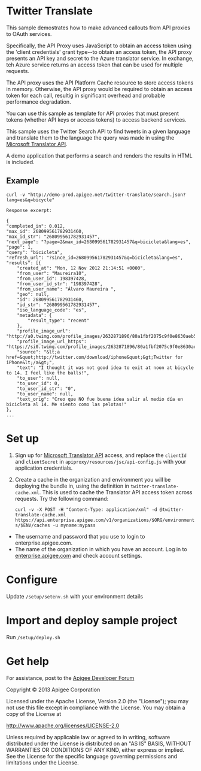 # Twitter Translate

This sample demostrates how to make advanced callouts from API proxies to OAuth services.

Specifically, the API Proxy uses JavaScript to obtain an access token using the 
'client credentials' grant type--to obtain an access token, the API proxy presents
an API key and secret to the Azure translator service. In exchange, teh Azure
service returns an access token that can be used for multiple requests.

The API proxy uses the API Platform Cache resource to store access tokens in memory. 
Otherwise, the API proxy would be required to obtain an access token for each call,
resultig in significant overhead and probable performance degradation.

You can use this sample as template for API proxies that must present tokens (whether 
API keys or access tokens) to access backend services.

This sample uses the Twitter Search API to find tweets in a given language and
translate them to the language the query was made in using the
[Microsoft Translator API](http://www.microsofttranslator.com/dev/).

A demo application that performs a search and renders the results in HTML is included.

## Example

    curl -v "http://demo-prod.apigee.net/twitter-translate/search.json?lang=es&q=bicycle"

    Response excerpt:

    {
    "completed_in": 0.012,
    "max_id": 268099561782931460,
    "max_id_str": "268099561782931457",
    "next_page": "?page=2&max_id=268099561782931457&q=bicicleta&lang=es",
    "page": 1,
    "query": "bicicleta",
    "refresh_url": "?since_id=268099561782931457&q=bicicleta&lang=es",
    "results": [{
        "created_at": "Mon, 12 Nov 2012 21:14:51 +0000",
        "from_user": "Maureira10",
        "from_user_id": 198397428,
        "from_user_id_str": "198397428",
        "from_user_name": "Álvaro Maureira ",
        "geo": null,
        "id": 268099561782931460,
        "id_str": "268099561782931457",
        "iso_language_code": "es",
        "metadata": {
            "result_type": "recent"
        },
        "profile_image_url": "http://a0.twimg.com/profile_images/2632871896/80a1fbf2075c9f0e8630aeb5b8bfcb66_normal.jpeg",
        "profile_image_url_https": "https://si0.twimg.com/profile_images/2632871896/80a1fbf2075c9f0e8630aeb5b8bfcb66_normal.jpeg",
        "source": "&lt;a href=&quot;http://twitter.com/download/iphone&quot;&gt;Twitter for iPhone&lt;/a&gt;",
        "text": "I thought it was not good idea to exit at noon at bicycle to 14. I feel like the balls!",
        "to_user": null,
        "to_user_id": 0,
        "to_user_id_str": "0",
        "to_user_name": null,
        "text_orig": "Creo que NO fue buena idea salir al medio día en bicicleta al 14. Me siento como las pelotas!"
    }, 
    ...

# Set up

1. Sign up for [Microsoft Translator API](http://www.microsofttranslator.com/dev/) access,
and replace the `clientId` and `clientSecret` in `apiproxy/resources/jsc/api-config.js` with your application credentials.

2. Create a cache in the organization and environment you will be deploying the bundle in, using the definition in `twitter-translate-cache.xml`. This is used to cache the Translator API access token across requests. Try the following command:

    ```curl -v -X POST -H "Content-Type: application/xml" -d @twitter-translate-cache.xml https://api.enterprise.apigee.com/v1/organizations/$ORG/environments/$ENV/caches -u myname:mypass```

* The username and password that you use to login to enterprise.apigee.com.
* The name of the organization in which you have an account. Log in to 
 [enterprise.apigee.com](http://enterprise.apigee.com) and check account settings.

# Configure 

Update `/setup/setenv.sh` with your environment details

# Import and deploy sample project

Run `/setup/deploy.sh`

# Get help

For assistance, post to the [Apigee Developer Forum](http://support.apigee.com)

Copyright © 2013 Apigee Corporation

Licensed under the Apache License, Version 2.0 (the "License"); you may not use
this file except in compliance with the License. You may obtain a copy
of the License at

http://www.apache.org/licenses/LICENSE-2.0

Unless required by applicable law or agreed to in writing, software
distributed under the License is distributed on an "AS IS" BASIS,
WITHOUT WARRANTIES OR CONDITIONS OF ANY KIND, either express or implied.
See the License for the specific language governing permissions and
limitations under the License.
